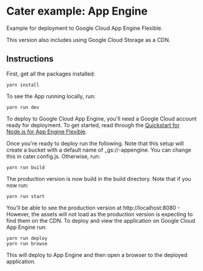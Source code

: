 # Cater example: App Engine

Example for deployment to Google Cloud App Engine Flexible.

This version also includes using Google Cloud Storage as a CDN.

## Instructions

First, get all the packages installed:

    yarn install

To see the App running locally, run:

    yarn run dev

To deploy to Google Cloud App Engine, you'll need a Google Cloud account ready for deployment. To get started, read through the [Quickstart for Node.js for App Engine Flexible](https://cloud.google.com/appengine/docs/flexible/nodejs/quickstart).

Once you're ready to deploy run the following. Note that this setup will create a bucket with a default name of \_gs://<project-id>-appengine. You can change this in cater.config.js. Otherwise, run:

    yarn run build

The production version is now build in the build directory. Note that if you now run:

    yarn run start

You'll be able to see the production version at http://localhost:8080 - However, the assets will not load as the production version is expecting to find them on the CDN. To deploy and view the application on Google Cloud App Engine run:

    yarn run deploy
    yarn run browse

This will deploy to App Engine and then open a browser to the deployed application.
